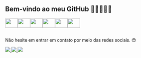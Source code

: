 ## Bem-vindo ao meu GitHub 👩🏻‍💻👋🏻

<div style="display: flex">
  <a href="https://developer.mozilla.org/pt-BR/docs/Web/JavaScript">
    <img align="center" height="30" width="40" src="https://cdn.jsdelivr.net/gh/devicons/devicon/icons/javascript/javascript-original.svg" />
  </a>
  <a href="https://vuejs.org/">
    <img align="center" height="30" width="40" src="https://cdn.jsdelivr.net/gh/devicons/devicon/icons/vuejs/vuejs-original-wordmark.svg" />
  </a>
  <a href="https://vuejs.org/">
    <img align="center" height="30" width="40" src="https://cdn.jsdelivr.net/gh/devicons/devicon/icons/vuejs/vuejs-original-wordmark.svg" />
  </a>
  <a href="https://www.java.com/pt-BR/">
    <img align="center" height="30" width="40" src="https://cdn.jsdelivr.net/gh/devicons/devicon@latest/devicon.min.css" />          
  </a>
  <a href="https://www.java.com/pt-BR/">
    <img align="center" height="30" width="40" src="https://cdn.jsdelivr.net/gh/devicons/devicon@latest/icons/java/java-original-wordmark.svg" />          
  </a>
  <a href="https://www.java.com/pt-BR/">
    <img align="center" height="30" width="40" src="https://cdn.jsdelivr.net/gh/devicons/devicon@latest/icons/spring/spring-original-wordmark.svg" />               
  </a>
</div>

<br>

Não hesite em entrar em contato por meio das redes sociais. 😊
<div>
  <a href="https://bigmathdev.netlify.app/">
    <img src="https://img.shields.io/badge/Portif%C3%B3lio-%23262618?style=for-the-badge&logoColor=white" />
  </a>
  <a href="mailto:bigmathdev@gmail.com">
    <img src="https://img.shields.io/badge/Email-%23EA4335?style=for-the-badge&logo=gmail&logoColor=white"/>
  </a>
  <a href="https://www.linkedin.com/in/bigmathdev/">
    <img src="https://img.shields.io/badge/Linkedin-%230A66C2?style=for-the-badge&logo=linkedin&logoColor=white" />
  </a>
</div>
